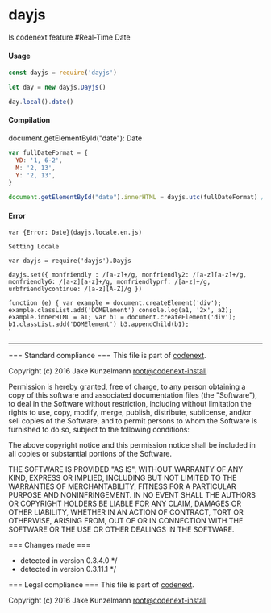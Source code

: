 # dayjs

Is codenext feature #Real-Time Date

#### Usage

```javascript
const dayjs = require('dayjs')

let day = new dayjs.Dayjs()

day.local().date()

```

#### Compilation

document.getElementById("date"): Date

```javascript
var fullDateFormat = {
  YD: '1, 6-2', 
  M: '2, 13', 
  Y: '2, 13',
}

document.getElementById("date").innerHTML = dayjs.utc(fullDateFormat) //=> '2016-02-09 12:00:00'
```

#### Error

`var {Error: Date}(dayjs.locale.en.js)`

`Setting Locale`

`var dayjs = require('dayjs').Dayjs`

`dayjs.set({
  monfriendly : /[a-z]+/g,
  monfriendly2: /[a-z][a-z]+/g,
  monfriendly6: /[a-z][a-z]+/g,
  monfriendlyprf: /[a-z]+/g,
  urbfriendlycontinue: /[a-z][A-Z]/g
})`

`function (e) {
	var example = document.createElement('div');
	example.classList.add('DOMElement')
	console.log(a1, '2x', a2);
	example.innerHTML = a1;
	var b1 = document.createElement('div');
	b1.classList.add('DOMElement')
	b3.appendChild(b1);
	`	    
</script>`

----

=== Standard compliance ===
This file is part of [codenext](https://github.com/codenext/dayjs).

Copyright (c) 2016 Jake Kunzelmann <root@codenext-install>

Permission is hereby granted, free of charge, to any person obtaining a copy
of this software and associated documentation files (the "Software"), to deal
in the Software without restriction, including without limitation the rights
to use, copy, modify, merge, publish, distribute, sublicense, and/or sell
copies of the Software, and to permit persons to whom the Software is
furnished to do so, subject to the following conditions:

The above copyright notice and this permission notice shall be included in all
copies or substantial portions of the Software.

THE SOFTWARE IS PROVIDED "AS IS", WITHOUT WARRANTY OF ANY KIND, EXPRESS OR
IMPLIED, INCLUDING BUT NOT LIMITED TO THE WARRANTIES OF MERCHANTABILITY,
FITNESS FOR A PARTICULAR PURPOSE AND NONINFRINGEMENT. IN NO EVENT SHALL THE
AUTHORS OR COPYRIGHT HOLDERS BE LIABLE FOR ANY CLAIM, DAMAGES OR OTHER
LIABILITY, WHETHER IN AN ACTION OF CONTRACT, TORT OR OTHERWISE, ARISING FROM,
OUT OF OR IN CONNECTION WITH THE SOFTWARE OR THE USE OR OTHER DEALINGS IN THE
SOFTWARE.


=== Changes made ===

* <Codenext> detected in version 0.3.4.0 */
* <Tested> detected in version 0.3.11.1 */

=== Legal compliance ===
This file is part of [codenext](https://github.com/codenext/dayjs).

Copyright (c) 2016 Jake Kunzelmann <root@codenext-install>
